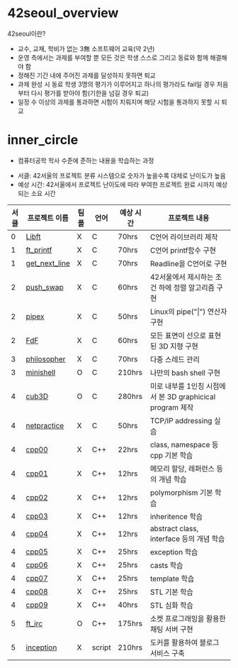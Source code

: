 # 42seoul_overview

42seoul이란?
- 교수, 교재, 학비가 없는 3無 소프트웨어 교육(약 2년)
- 운영 측에서는 과제를 부여할 뿐 모든 것은 학생 스스로 그리고 동료와 함께 해결해야 함
- 정해진 기간 내에 주어진 과제를 달성하지 못하면 퇴교
- 과제 완성 시 동료 학생 3명의 평가가 이루어지고 하나의 평가라도 fail일 경우 처음부터 다시 평가를 받아야 함(기한을 넘길 경우 퇴교)
- 일정 수 이상의 과제를 통과하면 시험이 치뤄지며 해당 시험을 통과하지 못할 시 퇴교 

# inner_circle
- 컴퓨터공학 학사 수준에 준하는 내용을 학습하는 과정
* 서클: 42서울의 프로젝트 분류 시스템으로 숫자가 높을수록 대체로 난이도가 높음
* 예상 시간: 42서울에서 프로젝트 난이도에 따라 부여한 프로젝트 완료 시까지 예상되는 소요 시간

|서클|프로젝트 이름|팀플|언어|예상 시간|프로젝트 내용|
|---|---|---|---|---|---|
|0|[Libft](https://github.com/akth101/42seoul_libft)|X|C|70hrs|C언어 라이브러리 제작|
|1|[ft_printf](https://github.com/akth101/42seoul_ft_printf)|X|C|70hrs|C언어 printf함수 구현|
|1|[get_next_line](https://github.com/akth101/42seoul_get_next_line)|X|C|70hrs|Readline을 C언어로 구현|
|2|[push_swap](https://github.com/akth101/42seoul_push_swap)|X|C|60hrs|42서울에서 제시하는 조건 하에 정렬 알고리즘 구현|
|2|[pipex](https://github.com/akth101/42seoul_pipex)|X|C|50hrs|Linux의 pipe("\|") 연산자 구현|
|2|[FdF](https://github.com/akth101/42seoul_FdF)|X|C|60hrs|모든 표면이 선으로 표현된 3D 지형 구현|
|3|[philosopher](https://github.com/akth101/42seoul_philosopher)|X|C|70hrs|다중 스레드 관리|
|3|[minishell](https://github.com/akth101/42seoul_minishell)|O|C|210hrs|나만의 bash shell 구현|
|4|[cub3D](https://github.com/akth101/42seoul_cub3D)|O|C|280hrs|미로 내부를 1인칭 시점에서 본 3D graphicical program 제작|
|4|[netpractice](https://github.com/akth101/42seoul_netpractice)|X|C|50hrs|TCP/IP addressing 실습|
|4|[cpp00](https://github.com/akth101/42seoul_cpp00)|X|C++|22hrs|class, namespace 등 cpp 기본 학습|
|4|[cpp01](https://github.com/akth101/42seoul_cpp01)|X|C++|12hrs|메모리 할당, 레퍼런스 등의 개념 학습|
|4|[cpp02](https://github.com/akth101/42seoul_cpp02)|X|C++|12hrs|polymorphism 기본 학습|
|4|[cpp03](https://github.com/akth101/42seoul_cpp03)|X|C++|12hrs|inheritence 학습 |
|4|[cpp04](https://github.com/akth101/42seoul_cpp04)|X|C++|12hrs|abstract class, interface 등의 개념 학습|
|4|[cpp05](https://github.com/akth101/42seoul_cpp05)|X|C++|25hrs|exception 학습|
|4|[cpp06](https://github.com/akth101/42seoul_cpp06)|X|C++|25hrs|casts 학습|
|4|[cpp07](https://github.com/akth101/42seoul_cpp07)|X|C++|25hrs|template 학습|
|4|[cpp08](https://github.com/akth101/42seoul_cpp08)|X|C++|25hrs|STL 기본 학습|
|4|[cpp09](https://github.com/akth101/42seoul_cpp09)|X|C++|40hrs|STL 심화 학습|
|5|[ft_irc](https://github.com/akth101/42seoul_ft_IRC)|O|C++|175hrs|소켓 프로그래밍을 활용한 채팅 서버 구현|
|5|[inception](https://github.com/akth101/42seoul_inception)|X|script|210hrs|도커를 활용하여 블로그 서비스 구축|


